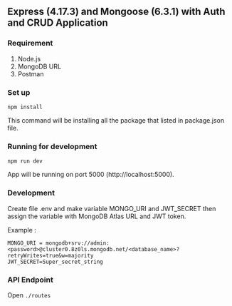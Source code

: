 ## Express (4.17.3) and Mongoose (6.3.1) with Auth and CRUD Application

### Requirement

1. Node.js
2. MongoDB URL
3. Postman

### Set up

```
npm install
```

This command will be installing all the package that listed in package.json file.

### Running for development

```
npm run dev
```

App will be running on port 5000 (http://localhost:5000).

### Development

Create file .env and make variable MONGO_URI and JWT_SECRET then assign the variable with MongoDB Atlas URL and JWT token.

Example :

```
MONGO_URI = mongodb+srv://admin:<password>@cluster0.8z0ls.mongodb.net/<database_name>?retryWrites=true&w=majority
JWT_SECRET=Super_secret_string
```

### API Endpoint

Open `./routes`

